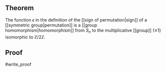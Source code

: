 ## Theorem
The function $\epsilon$ in the definition of the [[sign of permutation|sign]] of a [[symmetric group|permutation]] is a [[group homomorphism|homomorphism]] from $S_n$ to the multiplicative [[group]] $\{\pm 1\}$ isomorphic to $\mathbb Z/2\mathbb Z$.
## Proof
#write_proof 